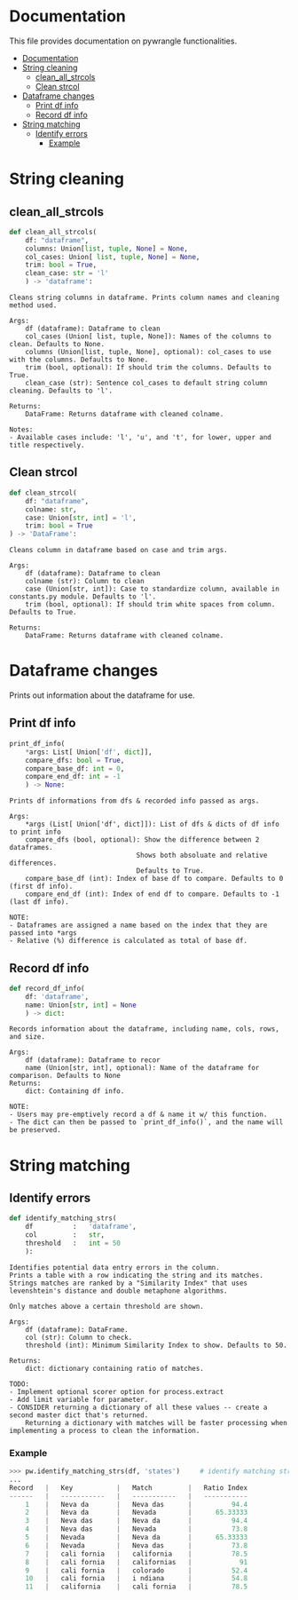 # Documentation
This file provides documentation on pywrangle functionalities.

- [Documentation](#documentation)
- [String cleaning](#string-cleaning)
  - [clean_all_strcols](#clean_all_strcols)
  - [Clean strcol](#clean-strcol)
- [Dataframe changes](#dataframe-changes)
  - [Print df info](#print-df-info)
  - [Record df info](#record-df-info)
- [String matching](#string-matching)
  - [Identify errors](#identify-errors)
    - [Example](#example)

# String cleaning

## clean_all_strcols
```python
def clean_all_strcols(
    df: "dataframe", 
    columns: Union[list, tuple, None] = None, 
    col_cases: Union[ list, tuple, None] = None, 
    trim: bool = True,
    clean_case: str = 'l'
    ) -> 'dataframe':
```
    Cleans string columns in dataframe. Prints column names and cleaning method used.

    Args:
        df (dataframe): Dataframe to clean
        col_cases (Union[ list, tuple, None]): Names of the columns to clean. Defaults to None.
        columns (Union[list, tuple, None], optional): col_cases to use with the columns. Defaults to None.
        trim (bool, optional): If should trim the columns. Defaults to True.
        clean_case (str): Sentence col_cases to default string column cleaning. Defaults to 'l'.
    
    Returns:
        DataFrame: Returns dataframe with cleaned colname.
    
    Notes:
    - Available cases include: 'l', 'u', and 't', for lower, upper and title respectively.



## Clean strcol
```python
def clean_strcol(
    df: "dataframe", 
    colname: str, 
    case: Union[str, int] = 'l', 
    trim: bool = True
) -> 'DataFrame':
```
    Cleans column in dataframe based on case and trim args.

    Args:
        df (dataframe): Dataframe to clean
        colname (str): Column to clean
        case (Union[str, int]): Case to standardize column, available in constants.py module. Defaults to 'l'.
        trim (bool, optional): If should trim white spaces from column. Defaults to True.

    Returns:
        DataFrame: Returns dataframe with cleaned colname.

# Dataframe changes
Prints out information about the dataframe for use.

## Print df info
```python
print_df_info(
    *args: List[ Union['df', dict]],
    compare_dfs: bool = True,
    compare_base_df: int = 0,
    compare_end_df: int = -1
    ) -> None:
```
    Prints df informations from dfs & recorded info passed as args.

    Args:
        *args (List[ Union['df', dict]]): List of dfs & dicts of df info to print info
        compare_dfs (bool, optional): Show the difference between 2 dataframes. 
                                    Shows both absoluate and relative differences. 
                                    Defaults to True.
        compare_base_df (int): Index of base df to compare. Defaults to 0 (first df info).
        compare_end_df (int): Index of end df to compare. Defaults to -1 (last df info).

    NOTE: 
    - Dataframes are assigned a name based on the index that they are passed into *args
    - Relative (%) difference is calculated as total of base df.


## Record df info
```python
def record_df_info( 
    df: 'dataframe', 
    name: Union[str, int] = None
    ) -> dict:
```
    Records information about the dataframe, including name, cols, rows, and size.

    Args:
        df (dataframe): Dataframe to recor
        name (Union[str, int], optional): Name of the dataframe for comparison. Defaults to None
    Returns:
        dict: Containing df info.
    
    NOTE:
    - Users may pre-emptively record a df & name it w/ this function. 
    - The dict can then be passed to `print_df_info()`, and the name will be preserved.

# String matching

## Identify errors
```python
def identify_matching_strs(
    df          :   'dataframe', 
    col         :   str,
    threshold   :   int = 50
    ):
```
    Identifies potential data entry errors in the column. 
    Prints a table with a row indicating the string and its matches.
    Strings matches are ranked by a "Similarity Index" that uses levenshtein's distance and double metaphone algorithms.
    
    Only matches above a certain threshold are shown.

    Args:
        df (dataframe): DataFrame.
        col (str): Column to check.
        threshold (int): Minimum Similarity Index to show. Defaults to 50.

    Returns:
        dict: dictionary containing ratio of matches.

    TODO:
    - Implement optional scorer option for process.extract
    - Add limit variable for parameter.
    - CONSIDER returning a dictionary of all these values -- create a second master dict that's returned. 
        Returning a dictionary with matches will be faster processing when implementing a process to clean the information.

### Example
```python
>>> pw.identify_matching_strs(df, 'states')     # identify matching strings in the states column.
...
Record   |   Key           |   Match         |   Ratio Index
------   |   -----------   |   -----------   |   -----------
    1    |   Neva da       |   Neva das      |          94.4
    2    |   Neva da       |   Nevada        |      65.33333
    3    |   Neva das      |   Neva da       |          94.4
    4    |   Neva das      |   Nevada        |          73.8
    5    |   Nevada        |   Neva da       |      65.33333
    6    |   Nevada        |   Neva das      |          73.8
    7    |   cali fornia   |   california    |          78.5
    8    |   cali fornia   |   californias   |            91
    9    |   cali fornia   |   colorado      |          52.4
    10   |   cali fornia   |   i ndiana      |          54.8
    11   |   california    |   cali fornia   |          78.5
```